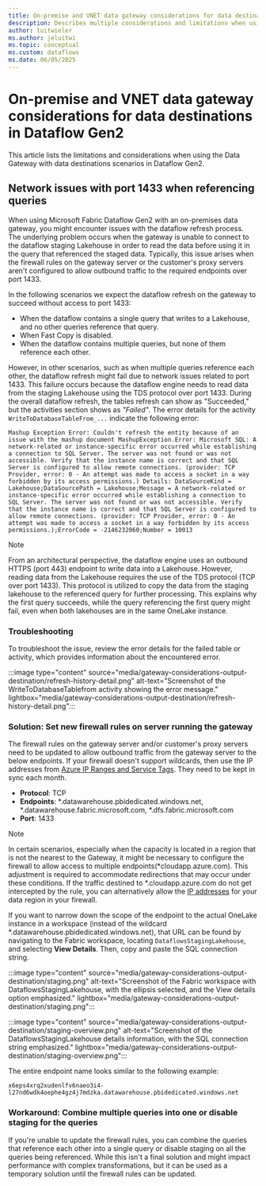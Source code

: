 ```yaml
---
title: On-premise and VNET data gateway considerations for data destinations in Dataflow Gen2
description: Describes multiple considerations and limitations when using a data gateway and the data destination feature inside of Dataflow Gen2
author: luitwieler
ms.author: jeluitwi
ms.topic: conceptual
ms.custom: dataflows
ms.date: 06/05/2025
---
```


# On-premise and VNET data gateway considerations for data destinations in Dataflow Gen2

This article lists the limitations and considerations when using the Data Gateway with data destinations scenarios in Dataflow Gen2.

## Network issues with port 1433 when referencing queries

When using Microsoft Fabric Dataflow Gen2 with an on-premises data gateway, you might encounter issues with the dataflow refresh process. The underlying problem occurs when the gateway is unable to connect to the dataflow staging Lakehouse in order to read the data before using it in the query that referenced the staged data. Typically, this issue arises when the firewall rules on the gateway server or the customer's proxy servers aren't configured to allow outbound traffic to the required endpoints over port 1433.

In the following scenarios we expect the dataflow refresh on the gateway to succeed without access to port 1433:

- When the dataflow contains a single query that writes to a Lakehouse, and no other queries reference that query.
- When Fast Copy is disabled.
- When the dataflow contains multiple queries, but none of them reference each other.

However, in other scenarios, such as when multiple queries reference each other, the dataflow refresh might fail due to network issues related to port 1433. This failure occurs because the dataflow engine needs to read data from the staging Lakehouse using the TDS protocol over port 1433. During the overall dataflow refresh, the tables refresh can show as "Succeeded," but the activities section shows as *"Failed"*. The error details for the activity `WriteToDatabaseTableFrom_...` indicate the following error:

```Mashup Exception Error: Couldn't refresh the entity because of an issue with the mashup document MashupException.Error: Microsoft SQL: A network-related or instance-specific error occurred while establishing a connection to SQL Server. The server was not found or was not accessible. Verify that the instance name is correct and that SQL Server is configured to allow remote connections. (provider: TCP Provider, error: 0 - An attempt was made to access a socket in a way forbidden by its access permissions.) Details: DataSourceKind = Lakehouse;DataSourcePath = Lakehouse;Message = A network-related or instance-specific error occurred while establishing a connection to SQL Server. The server was not found or was not accessible. Verify that the instance name is correct and that SQL Server is configured to allow remote connections. (provider: TCP Provider, error: 0 - An attempt was made to access a socket in a way forbidden by its access permissions.);ErrorCode = -2146232060;Number = 10013```

>[!NOTE]
>From an architectural perspective, the dataflow engine uses an outbound HTTPS (port 443) endpoint to write data into a Lakehouse. However, reading data from the Lakehouse requires the use of the TDS protocol (TCP over port 1433). This protocol is utilized to copy the data from the staging lakehouse to the referenced query for further processing. This explains why the first query succeeds, while the query referencing the first query might fail, even when both lakehouses are in the same OneLake instance.

### Troubleshooting

To troubleshoot the issue, review the error details for the failed table or activity, which provides information about the encountered error.

   :::image type="content" source="media/gateway-considerations-output-destination/refresh-history-detail.png" alt-text="Screenshot of the WriteToDatabaseTablefrom activity showing the error message." lightbox="media/gateway-considerations-output-destination/refresh-history-detail.png":::

### Solution: Set new firewall rules on server running the gateway

The firewall rules on the gateway server and/or customer's proxy servers need to be updated to allow outbound traffic from the gateway server to the below endpoints. If your firewall doesn't support wildcards, 
then use the IP addresses from [Azure IP Ranges and Service Tags](https://www.microsoft.com/en-us/download/details.aspx?id=56519). They need to be kept in sync each month.

* **Protocol**: TCP
* **Endpoints**: *.datawarehouse.pbidedicated.windows.net, *.datawarehouse.fabric.microsoft.com, *.dfs.fabric.microsoft.com 
* **Port**: 1433

>[!NOTE]
>In certain scenarios, especially when the capacity is located in a region that is not the nearest to the Gateway, it might be necessary to configure the firewall to allow access to multiple endpoints(*cloudapp.azure.com). This adjustment is required to accommodate redirections that may occur under these conditions. If the traffic destined to *.cloudapp.azure.com do not get intercepted by the rule, you can alternatively allow the [IP addresses](/data-integration/gateway/service-gateway-communication#ports) for your data region in your firewall.

If you want to narrow down the scope of the endpoint to the actual OneLake instance in a workspace (instead of the wildcard *.datawarehouse.pbidedicated.windows.net), that URL can be found by navigating to the Fabric workspace, locating `DataflowsStagingLakehouse`, and selecting **View Details**. Then, copy and paste the SQL connection string.

:::image type="content" source="media/gateway-considerations-output-destination/staging.png" alt-text="Screenshot of the Fabric workspace with DataflowsStagingLakehouse, with the ellipsis selected, and the View details option emphasized." lightbox="media/gateway-considerations-output-destination/staging.png":::

:::image type="content" source="media/gateway-considerations-output-destination/staging-overview.png" alt-text="Screenshot of the DataflowsStagingLakehouse details information, with the SQL connection string emphasized." lightbox="media/gateway-considerations-output-destination/staging-overview.png":::

The entire endpoint name looks similar to the following example:

`x6eps4xrq2xudenlfv6naeo3i4-l27nd6wdk4oephe4gz4j7mdzka.datawarehouse.pbidedicated.windows.net`

### Workaround: Combine multiple queries into one or disable staging for the queries

If you're unable to update the firewall rules, you can combine the queries that reference each other into a single query or disable staging on all the queries being referenced. While this isn't a final solution and might impact performance with complex transformations, but it can be used as a temporary solution until the firewall rules can be updated.
